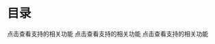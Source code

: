 # 目录

<NCard title='<iconify-icon icon="logos:tiktok-icon" style="margin-right:0.25rem"></iconify-icon> 抖音相关' link="./douyin" >
点击查看支持的相关功能
</NCard>
<NCard title='<iconify-icon icon="ri:bilibili-fill" style="margin-right:0.25rem;color:#1ee1ff"></iconify-icon> B站相关' link="./bilibili" >
点击查看支持的相关功能
</NCard>
<NCard title='<iconify-icon icon="simple-icons:kuaishou" style="margin-right:0.25rem;color:#ff551e"></iconify-icon> 快手相关' link="./kuaishou" >
点击查看支持的相关功能
</NCard>
